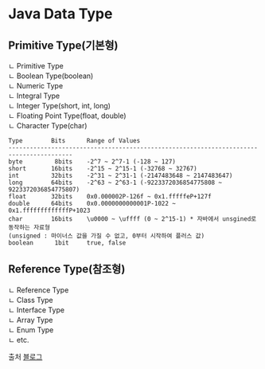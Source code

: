 # Java Data Type

## Primitive Type(기본형)
ㄴ Primitive Type<br>
    ㄴ Boolean Type(boolean)<br>
    ㄴ Numeric Type<br>
        ㄴ Integral Type<br>
            ㄴ Integer Type(short, int, long)<br>
            ㄴ Floating Point Type(float, double)<br>
        ㄴ Character Type(char)<br>

```
Type        Bits      Range of Values
----------------------------------------------------------------------------------------
byte         8bits    -2^7 ~ 2^7-1 (-128 ~ 127)
short       16bits    -2^15 ~ 2^15-1 (-32768 ~ 32767)
int         32bits    -2^31 ~ 2^31-1 (-2147483648 ~ 2147483647)
long        64bits    -2^63 ~ 2^63-1 (-9223372036854775808 ~ 9223372036854775807)
float       32bits    0x0.000002P-126f ~ 0x1.fffffeP+127f
double      64bits    0x0.0000000000001P-1022 ~ 0x1.fffffffffffffP+1023  
char        16bits    \u0000 ~ \uffff (0 ~ 2^15-1) * 자바에서 unsgined로 동작하는 자료형
(unsigned : 마이너스 값을 가질 수 없고, 0부터 시작하여 플러스 값)
boolean      1bit     true, false
```


## Reference Type(참조형)<br> 
ㄴ Reference Type<br>
    ㄴ Class Type<br>
    ㄴ Interface Type<br>
    ㄴ Array Type<br>
    ㄴ Enum Type<br>
    ㄴ etc.<br>




출처
[블로그](https://jdm.kr/blog/213)
